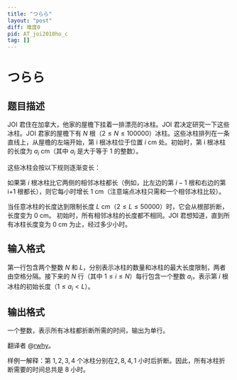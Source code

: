 ```yaml
---
title: "つらら"
layout: "post"
diff: 难度0
pid: AT_joi2010ho_c
tag: []
---
```


# つらら

## 题目描述

JOI 君住在加拿大，他家的屋檐下挂着一排漂亮的冰柱。JOI 君决定研究一下这些冰柱。JOI 君家的屋檐下有 $N$ 根（$2 ≤ N ≤ 100000$）冰柱。这些冰柱排列在一条直线上，从屋檐的左端开始，第 i 根冰柱位于位置 $i$ cm 处。初始时，第 i 根冰柱的长度为 $a_i$ cm（其中 $a_i$ 是大于等于 $1$ 的整数）。

这些冰柱会按以下规则逐渐变长：

如果第 $i$ 根冰柱比它两侧的相邻冰柱都长（例如，比左边的第 $i-1$ 根和右边的第 i+1 根都长），则它每小时增长 $1$ cm（注意端点冰柱只需和一个相邻冰柱比较）。

当任意冰柱的长度达到限制长度 $L$ cm（$2 ≤ L ≤ 50000$）时，它会从根部折断，长度变为 $0$ cm。
初始时，所有相邻冰柱的长度都不相同。JOI 君想知道，直到所有冰柱长度变为 $0$ cm 为止，经过多少小时。

## 输入格式

第一行包含两个整数 $N$ 和 $L$，分别表示冰柱的数量和冰柱的最大长度限制，两者由空格分隔。接下来的 $N$ 行（其中 $1 ≤ i ≤ N$）每行包含一个整数 $a_i$，表示第 $i$ 根冰柱的初始长度（$1 ≤ a_i < L$）。

## 输出格式

一个整数，表示所有冰柱都折断所需的时间，输出为单行。

翻译者 @[rwhy](https://www.luogu.com.cn/user/1001535)。


样例一解释：第 $1,2,3,4$ 个冰柱分别在$2,8,4,1$ 小时后折断。因此，所有冰柱折断需要的时间总共是 $8$ 小时。

